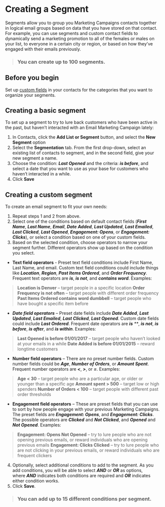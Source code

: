 # Creating a Segment
Segments allow you to group you Marketing Campaigns contacts together in logical email groups based on data that you have stored on that contact. For example, you can use segments and custom contact fields to dynamically send a marketing promotion to all of the females or males on your list, to everyone in a certain city or region, or based on how they’ve engaged with their emails previously.  

> ### You can create up to 100 segments.

## Before you begin

Set up [custom fields](https://sendgrid.com/docs/User_Guide/Marketing_Campaigns/custom_fields.html) in your contacts for the categories that you want to organize your segments. 

## Creating a basic segment

To set up a segment to try to lure back customers who have been active in the past, but haven’t interacted with an Email Marketing Campaign lately:

1. In Contacts, click the **Add List or Segment** button, and select the **New Segment** option
2. Select the **Segmentation** tab. From the first drop-down, select an existing list of contacts to segment, and in the second field, give your new segment a name.
3. Choose the condition: _**Last Opened**_ and the criteria: _**is before**_, and select a date that you want to use as your base for customers who haven’t interacted in a while.
4. Click **Save**

## Creating a custom segment

To create an email segment to fit your own needs:

1. Repeat steps 1 and 2 from above. 
2. Select one of the conditions based on default contact fields (_**First Name**_, _**Last Name**_, _**Email**_, _**Date Added**_, _**Last Updated**_, _**Last Emailed**_, _**Last Clicked**_, _**Last Opened**_, _**Engagement: Opens**_, or _**Engagement: Clicks**_), or select a condition based on one of your custom fields.
3. Based on the selected condition, choose operators to narrow your segment further. Different operators show up based on the condition you select.
  - **Text field operators** - Preset text field conditions include First Name, Last Name, and email. Custom text field conditions could include things like _**Location**_, _**Region**_, _**Past Items Ordered**_, and _**Order Frequency**_. Frequent text operators are _**is**_, _**is not**_, and _**contains word**_. Examples:
  > **Location is Denver** – target people in a specific location
  > **Order Frequency is not often** – target people with different order frequency
  > **Past Items Ordered contains word dumbbell** – target people who have bought a specific item before
  - _**Date field operators**_ – Preset date fields include _**Date Added**_, _**Last Updated**_, _**Last Emailed**_, _**Last Clicked**_, _**Last Opened**_. Custom date fields could include _**Last Ordered**_. Frequent date operators are _**is** **_, _**is not**_, _**is before**_, _**is after**_, and _**is within**_. Examples:
  > **Last Opened is before 01/01/2017** – target people who haven’t looked at your emails in a while
  > **Date Added is before 01/01/2015** – reward longtime customers
  - **Number field operators** – There are no preset number fields. Custom number fields could be _**Age**_, _**Number of Orders**_, or _**Amount Spent**_. Frequent number operators are _**<**_, _**>**_, or _**=**_. Examples:
  > **Age < 30** – target people who are a particular age, or older or younger than a specific age
  > **Amount spent > 500** – target low or high spenders
  > **Number of Orders < 100** – target people with different past order thresholds 
  - **Engagement field operators** – These are preset fields that you can use to sort by how people engage with your previous Marketing Campaigns. The preset fields are _**Engagement: Opens**_, and _**Engagement: Clicks**_. The possible operators are _**Clicked**_ and _**Not Clicked**_, and _**Opened**_ and _**Not Opened**_. Examples:
   > **Engagement: Opens Not Opened** – try to lure people who are not opening previous emails, or reward individuals who are opening previous emails
   > **Engagement: Clicks Clicked** – try to lure people who are not clicking in  your previous emails, or reward individuals who are frequent clickers
4. Optionally, select additional conditions to add to the segment. As you add conditions, you will be able to select _**AND**_ or _**OR**_ as options, where _**AND**_ indicates both conditions are required and _**OR**_ indicates either condition works.
5. Click **Save**.

> ### You can add up to 15 different conditions per segment.
